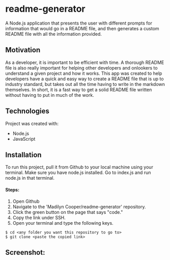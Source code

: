 # readme-generator

A Node.js application that presents the user with different prompts for information that would go in a README file, and then generates a custom README file with all the information provided.   

## Motivation

As a developer, it is important to be efficient with time. A thorough README file is also really important for helping other developers and onlookers to understand a given project and how it works. This app was created to help developers have a quick and easy way to create a README file that is up to industry standard, but takes out all the time having to write in the markdown themselves. In short, it is a fast way to get a solid README file written without having to put in much of the work. 

## Technologies

Project was created with:
* Node.js
* JavaScript

## Installation

To run this project, pull it from Github to your local machine using your terminal.
Make sure you have node.js installed. 
Go to index.js and run node.js in that terminal. 
   
#### Steps: 

1. Open Github
2. Navigate to the 'Madilyn Cooper/readme-generator' repository. 
3. Click the green button on the page that says "code."
4. Copy the link under SSH. 
5. Open your terminal and type the following keys.

```
$ cd <any folder you want this repository to go to>
$ git clone <paste the copied link>
```

 ## Screenshot:
